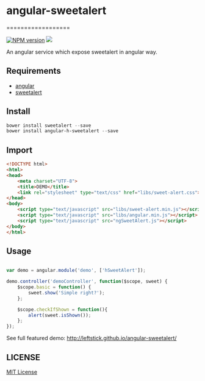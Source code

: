 # angular-sweetalert #
==================

[![NPM version][npm-image]][npm-url]
![][david-url]

An angular service which expose sweetalert in angular way.

## Requirements ##

- [angular][angular-url]
- [sweetalert][sweetalert-url]

## Install ##

```powershell
bower install sweetalert --save
bower install angular-h-sweetalert --save
```

## Import ##

```html
<!DOCTYPE html>
<html>
<head>
    <meta charset="UTF-8">
    <title>DEMO</title>
    <link rel="stylesheet" type="text/css" href="libs/sweet-alert.css">
</head>
<body>
    <script type="text/javascript" src="libs/sweet-alert.min.js"></script>
    <script type="text/javascript" src="libs/angular.min.js"></script>
    <script type="text/javascript" src="ngSweetAlert.js"></script>
</body>
</html>
```

## Usage ##

```javascript

var demo = angular.module('demo', ['hSweetAlert']);

demo.controller('demoController', function($scope, sweet) {
    $scope.basic = function() {
        sweet.show('Simple right?');
    };

    $scope.checkIfShown = function(){
        alert(sweet.isShown());
    };
});
```

See full featured demo: http://leftstick.github.io/angular-sweetalert/



## LICENSE ##

[MIT License](https://raw.githubusercontent.com/leftstick/angular-sweetalert/master/LICENSE)

[angular-url]: https://angularjs.org/
[sweetalert-url]: http://tristanedwards.me/sweetalert
[google-fonts-url]: http://fonts.googleapis.com/css?family=Open+Sans:400,600,700,300

[npm-url]: https://npmjs.org/package/angular-h-sweetalert
[npm-image]: https://badge.fury.io/js/angular-h-sweetalert.png
[david-url]: https://david-dm.org/leftstick/angular-h-sweetalert.png
